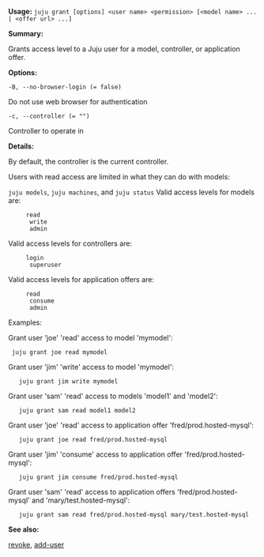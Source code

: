 **Usage:** `juju grant [options] <user name> <permission> [<model name> ... | <offer url> ...]`

**Summary:**

Grants access level to a Juju user for a model, controller, or application offer.

**Options:**

`-B, --no-browser-login (= false)`

Do not use web browser for authentication

`-c, --controller (= "")`

Controller to operate in

**Details:**

By default, the controller is the current controller.

Users with read access are limited in what they can do with models:

`juju models`, `juju machines`, and `juju status` Valid access levels for models are:

         read
          write
          admin
Valid access levels for controllers are:

         login
          superuser
Valid access levels for application offers are:

         read
          consume
          admin
Examples:

Grant user 'joe' 'read' access to model 'mymodel':

  ` juju grant joe read mymodel`

Grant user 'jim' 'write' access to model 'mymodel':

`   juju grant jim write mymodel`

Grant user 'sam' 'read' access to models 'model1' and 'model2':

`   juju grant sam read model1 model2`

Grant user 'joe' 'read' access to application offer 'fred/prod.hosted-mysql':

`   juju grant joe read fred/prod.hosted-mysql`

Grant user 'jim' 'consume' access to application offer 'fred/prod.hosted-mysql':

`   juju grant jim consume fred/prod.hosted-mysql`

Grant user 'sam' 'read' access to application offers 'fred/prod.hosted-mysql' and 'mary/test.hosted-mysql':

`   juju grant sam read fred/prod.hosted-mysql mary/test.hosted-mysql`

**See also:**

[revoke](https://discourse.jujucharms.com/t/command-revoke/1801), [add-user](https://discourse.jujucharms.com/t/command-add-user/1680)
